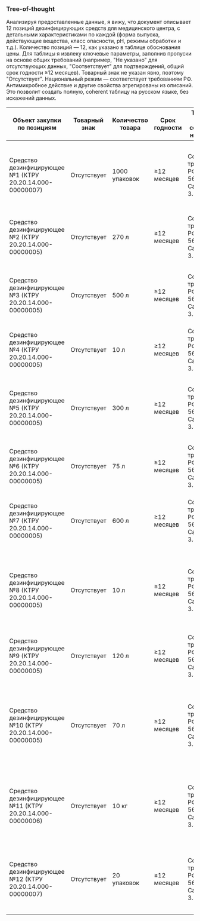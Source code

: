 ### Tree-of-thought

Анализируя предоставленные данные, я вижу, что документ описывает 12 позиций дезинфицирующих средств для медицинского центра, с детальными характеристиками по каждой (форма выпуска, действующие вещества, класс опасности, pH, режимы обработки и т.д.). Количество позиций — 12, как указано в таблице обоснования цены. Для таблицы я извлеку ключевые параметры, заполнив пропуски на основе общих требований (например, "Не указано" для отсутствующих данных, "Соответствует" для подтверждений, общий срок годности ≥12 месяцев). Товарный знак не указан явно, поэтому "Отсутствует". Национальный режим — соответствует требованиям РФ. Антимикробное действие и другие свойства агрегированы из описаний. Это позволит создать полную, coherent таблицу на русском языке, без искажений данных.

| Объект закупки по позициям | Товарный знак | Количество товара | Срок годности | Требования по соблюдению нац. режима | Подтверждение товарного знака | Подтверждение сертификатов происхождения товара | Антимикробное действие | Обработка при стерилизации | Режим обработки при дезинфекции | pH средства | Класс опасности вредного вещества | Действующее вещество | Форма выпуска |
|----------------------------|---------------|-------------------|---------------|-------------------------------------|-------------------------------|------------------------------------------------|-------------------------|----------------------------|---------------------------------|------------|----------------------------------|----------------------|---------------|
| Средство дезинфицирующее №1 (КТРУ 20.20.14.000-00000007) | Отсутствует | 1000 упаковок | ≥12 месяцев | Соответствует требованиям РФ (ГОСТ Р 56990-2016, СанПиН 3.3686-21) | Не требуется | Сертификат о происхождении (РФ или ЕАЭС) | Бактерицидное, вирулицидное, фунгицидное (вкл. туберкулез, вирусы, грибы); пролонгированное ≥6 часов | Не указано | ≤3 минуты для датчиков при инфекциях | Не указано | 4-й класс (малоопасные) | Производные фенола ≥2%, четвертичные аммониевые соединения ≥0,32%, полигексаметиленгуанидин гидрохлорид ≥0,28% | Салфетка (рулон в банке, нетканый материал, 150-200 шт., ширина 120-130 мм, длина 170-185 мм) |
| Средство дезинфицирующее №2 (КТРУ 20.20.14.000-00000005) | Отсутствует | 270 л | ≥12 месяцев | Соответствует требованиям РФ (ГОСТ Р 56990-2016, СанПиН 3.3686-21) | Не требуется | Сертификат о происхождении (РФ или ЕАЭС) | Бактерицидное (вкл. туберкулез, ВБИ), вирулицидное, фунгицидное; пролонгированное ≥5 часов | Не указано | ≤30 сек. для рук (гигиеническая), ≤5 мин. для хирургической; ≤3 мин. для поверхностей | Не указано | 4-й класс (малоопасные) | Пропанол-2 ≥65%, четвертичные аммониевые соединения ≥0,2%, полигексаметиленгуанидин гидрохлорид 0,05-0,07% | Жидкость (в полимерной емкости с триггером, ≥0,75 л) |
| Средство дезинфицирующее №3 (КТРУ 20.20.14.000-00000005) | Отсутствует | 500 л | ≥12 месяцев | Соответствует требованиям РФ (ГОСТ Р 56990-2016, СанПиН 3.3686-21) | Не требуется | Сертификат о происхождении (РФ или ЕАЭС) | Бактерицидное (вкл. ООИ, туберкулез), вирулицидное (все вирусы, вкл. коронавирусы), фунгицидное, спороцидное | Не указано | ≤35 мин. для генеральных уборок; ≤65 мин. для объектов при ООИ | 5-6,5 | 3-й класс (умеренно опасные) при введении; 4-й класс на кожу | Перекись водорода 8-13%, производные гуанидина 1,5-2,5%, четвертичные аммонийные соединения 3,5-8% | Жидкость (в полимерной емкости, ≥1 л); рабочие растворы ≥7-30 суток |
| Средство дезинфицирующее №4 (КТРУ 20.20.14.000-00000005) | Отсутствует | 10 л | ≥12 месяцев | Соответствует требованиям РФ (ГОСТ Р 56990-2016, СанПиН 3.3686-21) | Не требуется | Сертификат о происхождении (РФ или ЕАЭС) | Бактерицидное, туберкулоцидное, вирулицидное, фунгицидное; пролонгированное ≥3 часа | Не указано | ≤5 мин. для рук хирургов (двукратно) | Не указано | 4-й класс (малоопасные) | Изопропиловый спирт ≤10%, 2-феноксиэтанол ≥2%, алкилдиметилбензиламмоний хлорид ≥0,1% | Жидкость (в полимерной емкости с распылителем, ≥0,1 л) |
| Средство дезинфицирующее №5 (КТРУ 20.20.14.000-00000005) | Отсутствует | 300 л | ≥12 месяцев | Соответствует требованиям РФ (ГОСТ Р 56990-2016, СанПиН 3.3686-21) | Не требуется | Сертификат о происхождении (РФ или ЕАЭС) | Бактерицидное (вкл. ВБИ), туберкулоцидное, вирулицидное (грипп, гепатиты, ВИЧ, полиомиелит), фунгицидное (Кандида) | Не указано | ≤30 сек. для гигиенической обработки рук | Не указано | 4-й класс (малоопасные) | Пропанол-1 ≥35%, пропанол-2 ≥40%, четвертичные аммониевые соединения ≥0,15% | Жидкость (в полимерной емкости, ≥1 л) |
| Средство дезинфицирующее №6 (КТРУ 20.20.14.000-00000005) | Отсутствует | 75 л | ≥12 месяцев | Соответствует требованиям РФ (ГОСТ Р 56990-2016, СанПиН 3.3686-21) | Не требуется | Сертификат о происхождении (РФ или ЕАЭС) | Бактерицидное (туберкулез), вирулицидное, фунгицидное, спороцидное | ≤5 мин. для эндоскопов (дезинфекция высокого уровня) | ≤5 мин. для ИМН | Не указано | 3-й класс (умеренно опасные) при введении; 4-й класс на кожу | Глутаровый альдегид 2,7-4% | Жидкость (в полимерной емкости, ≥5 л) |
| Средство дезинфицирующее №7 (КТРУ 20.20.14.000-00000005) | Отсутствует | 600 л | ≥12 месяцев | Соответствует требованиям РФ (ГОСТ Р 56990-2016, СанПиН 3.3686-21) | Не требуется | Сертификат о происхождении (РФ или ЕАЭС) | Антимикробное (грам+ и грам- бактерии, туберкулез), фунгицидное; сохраняет свойства после заморозки | Не указано | ≤15 мин. для гигиенической обработки рук | 5-7 | 4-й класс (малоопасные) | Алкилдиметилбензиламмоний хлорид ≥1,2%; кокамидопропилбетаин | Жидкость (в полимерной емкости, ≥1 л) |
| Средство дезинфицирующее №8 (КТРУ 20.20.14.000-00000005) | Отсутствует | 10 л | ≥12 месяцев | Соответствует требованиям РФ (ГОСТ Р 56990-2016, СанПиН 3.3686-21) | Не требуется | Сертификат о происхождении (РФ или ЕАЭС) | Бактерицидное (туберкулез, ООИ), вирулицидное (ОРВИ, гепатиты, ВИЧ), фунгицидное (трихофитии, кандидозы); моющие свойства | Совмещенная с ПСО для ИМН (≤7 мин. ручной, ≤7 мин. механизированной) | ≤70 мин. для поверхностей (бактерии); ≤7 мин. для вирусов; ≤35 мин. для плесневых грибов | ≤7,5 | 3-й класс (умеренно опасные) при введении; 4-й класс на кожу | Смесь алкилдиметилбензиламмоний хлорид и дидецилдиметиламмоний хлорид ≥20%; полигексаметиленгуанидин гидрохлорид 2-3%; ферменты (липаза, амилаза, протеаза) | Жидкость (концентрат в полимерной емкости, ≥1 л) |
| Средство дезинфицирующее №9 (КТРУ 20.20.14.000-00000005) | Отсутствует | 120 л | ≥12 месяцев | Соответствует требованиям РФ (ГОСТ Р 56990-2016, СанПиН 3.3686-21) | Не требуется | Сертификат о происхождении (РФ или ЕАЭС) | Антимикробное (грам+ и грам- бактерии, туберкулез), вирулицидное, фунгицидное; моющее | Многократное применение ≥3 суток | ≤15 мин. для лабораторной посуды | ≤11 | 4-й класс (малоопасные) | Спирт изопропиловый 8-25% | Жидкость (в полимерной емкости, ≥5 л) |
| Средство дезинфицирующее №10 (КТРУ 20.20.14.000-00000005) | Отсутствует | 70 л | ≥12 месяцев | Соответствует требованиям РФ (ГОСТ Р 56990-2016, СанПиН 3.3686-21) | Не требуется | Сертификат о происхождении (РФ или ЕАЭС) | Бактерицидное (туберкулез), вирулицидное (ОРВИ, гепатиты, ВИЧ), фунгицидное (трихофитии, кандидозы), спороцидное; моющее, дезодорирующее | Не указано | ≤15 мин. для поверхностей (вирусы); ≤15 мин. для посуды (туберкулез); ≤60 мин. для генеральных уборок; ≤30 мин. для ИМН | ≤3 (1% раствор) | 3-й класс (умеренно опасные) | Перекись водорода ≥30% | Жидкость (концентрат в полимерной емкости, ≥1 л) |
| Средство дезинфицирующее №11 (КТРУ 20.20.14.000-00000006) | Отсутствует | 10 кг | ≥12 месяцев | Соответствует требованиям РФ (ГОСТ Р 56990-2016, СанПиН 3.3686-21) | Не требуется | Сертификат о происхождении (РФ или ЕАЭС) | Бактерицидное (туберкулез, ООИ: чума, холера), вирулицидное (гепатиты, ВИЧ, грипп), фунгицидное (Кандида, Трихофитон); отбеливающее | Не указано | Замачивание и стирка при ≥60°C; расход ≥20 г/кг белья | Не указано | 3-й класс (умеренно опасные) при введении; 4-й класс на кожу | ЧАС ≥1,5%; ПАВ, активатор, умягчители | Порошок (сыпучий с гранулами в полимерном ведре, ≥5 кг) |
| Средство дезинфицирующее №12 (КТРУ 20.20.14.000-00000007) | Отсутствует | 20 упаковок | ≥12 месяцев | Соответствует требованиям РФ (ГОСТ Р 56990-2016, СанПиН 3.3686-21) | Не требуется | Сертификат о происхождении (РФ или ЕАЭС) | Бактерицидное, вирулицидное, фунгицидное (туберкулез, вирусы, грибы); пролонгированное ≥6 часов | Не указано | ≤3 минуты для датчиков при инфекциях | Не указано | 4-й класс (малоопасные) | Производные фенола ≥2%, четвертичные аммониевые соединения ≥0,32%, полигексаметиленгуанидин гидрохлорид ≥0,28% | Салфетка (рулон в банке, нетканый материал, 50-60 шт., ширина 120-130 мм, длина 170-185 мм) |